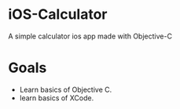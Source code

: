 # iOS-Calculator
A simple calculator ios app made with Objective-C

# Goals
- Learn basics of Objective C.
- learn basics of XCode.
